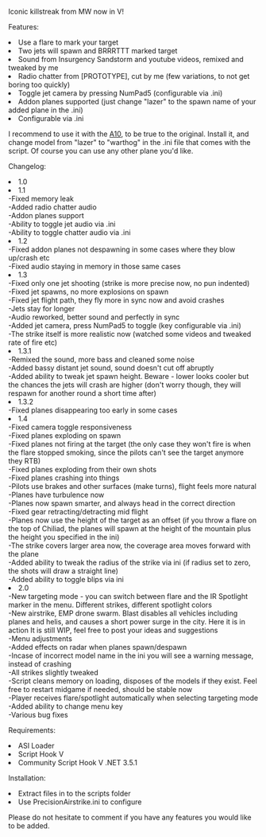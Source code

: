 Iconic killstreak from MW now in V!

Features:
<li>Use a flare to mark your target
<li>Two jets will spawn and BRRRTTT marked target
<li>Sound from Insurgency Sandstorm and youtube videos, remixed and tweaked by me
<li>Radio chatter from [PROTOTYPE], cut by me (few variations, to not get boring too quickly)
<li>Toggle jet camera by pressing NumPad5 (configurable via .ini)
<li>Addon planes supported (just change "lazer" to the spawn name of your added plane in the .ini)
<li>Configurable via .ini

I recommend to use it with the <a href=https://www.gta5-mods.com/vehicles/a-10-warthog-thunderbolt-usa-airforce-addon-fivem>A10</a>, to be true to the original.
Install it, and change model from "lazer" to "warthog" in the .ini file that comes with the script. Of course you can use any other plane you'd like.

Changelog:
<li>1.0

<li>1.1
<br>-Fixed memory leak
<br>-Added radio chatter audio
<br>-Addon planes support
<br>-Ability to toggle jet audio via .ini
<br>-Ability to toggle chatter audio via .ini

<li>1.2
<br>-Fixed addon planes not despawning in some cases where they blow up/crash etc
<br>-Fixed audio staying in memory in those same cases

<li>1.3
<br>-Fixed only one jet shooting (strike is more precise now, no pun indented)
<br>-Fixed jet spawns, no more explosions on spawn
<br>-Fixed jet flight path, they fly more in sync now and avoid crashes
<br>-Jets stay for longer
<br>-Audio reworked, better sound and perfectly in sync
<br>-Added jet camera, press NumPad5 to toggle (key configurable via .ini)
<br>-The strike itself is more realistic now (watched some videos and tweaked rate of fire etc)

<li>1.3.1
<br>-Remixed the sound, more bass and cleaned some noise
<br>-Added bassy distant jet sound, sound doesn't cut off abruptly
<br>-Added ability to tweak jet spawn height. Beware - lower looks cooler but the chances the jets will crash are higher (don't worry though, they will respawn for another round a short time after)

<li>1.3.2
<br>-Fixed planes disappearing too early in some cases

<li>1.4
<br>-Fixed camera toggle responsiveness
<br>-Fixed planes exploding on spawn
<br>-Fixed planes not firing at the target (the only case they won't fire is when the flare stopped smoking, since the pilots can't see the target anymore they RTB)
<br>-Fixed planes exploding from their own shots
<br>-Fixed planes crashing into things
<br>-Pilots use brakes and other surfaces (make turns), flight feels more natural
<br>-Planes have turbulence now
<br>-Planes now spawn smarter, and always head in the correct direction
<br>-Fixed gear retracting/detracting mid flight
<br>-Planes now use the height of the target as an offset (if you throw a flare on the top of Chiliad, the planes will spawn at the height of the mountain plus the height you specified in the ini)
<br>-The strike covers larger area now, the coverage area moves forward with the plane
<br>-Added ability to tweak the radius of the strike via ini (if radius set to zero, the shots will draw a straight line)
<br>-Added ability to toggle blips via ini

<li>2.0
<br>-New targeting mode - you can switch between flare and the IR Spotlight marker in the menu. Different strikes, different spotlight colors
<br>-New airstrike, EMP drone swarm. Blast disables all vehicles including planes and helis, and causes a short power surge in the city. Here it is in action It is still WIP, feel free to post your ideas and suggestions
<br>-Menu adjustments
<br>-Added effects on radar when planes spawn/despawn
<br>-Incase of incorrect model name in the ini you will see a warning message, instead of crashing
<br>-All strikes slightly tweaked
<br>-Script cleans memory on loading, disposes of the models if they exist. Feel free to restart midgame if needed, should be stable now
<br>-Player receives flare/spotlight automatically when selecting targeting mode
<br>-Added ability to change menu key
<br>-Various bug fixes

Requirements:
<br><li>ASI Loader
<br><li>Script Hook V
<br><li>Community Script Hook V .NET 3.5.1

Installation:
<li>Extract files in to the scripts folder
<li>Use PrecisionAirstrike.ini to configure

Please do not hesitate to comment if you have any features you would like to be added.

